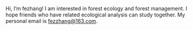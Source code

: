 Hi, I’m fezhang!
I am interested in forest ecology and forest management. 
I hope friends who have related ecological analysis can study together.
My personal email is fezzhang@163.com.
